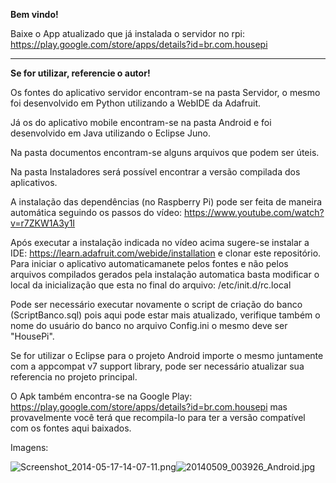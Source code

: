 **Bem vindo!**

Baixe o App atualizado que já instalada o servidor no rpi: https://play.google.com/store/apps/details?id=br.com.housepi


------------------------------------------------------------------------------------

**Se for utilizar, referencie o autor!**


Os fontes do aplicativo servidor encontram-se na pasta Servidor, o mesmo foi desenvolvido em Python utilizando a WebIDE da Adafruit.

Já os do aplicativo mobile encontram-se na pasta Android e foi desenvolvido em Java utilizando o Eclipse Juno.

Na pasta documentos encontram-se alguns arquivos que podem ser úteis.

Na pasta Instaladores será possível encontrar a versão compilada dos aplicativos.

A instalação das dependências (no Raspberry Pi) pode ser feita de maneira automática seguindo os passos do vídeo: https://www.youtube.com/watch?v=r7ZKW1A3y1I

Após executar a instalação indicada no vídeo acima sugere-se instalar a IDE: https://learn.adafruit.com/webide/installation e clonar este repositório. Para iniciar o aplicativo automaticamanete pelos fontes e não pelos arquivos compilados gerados pela instalação automatica basta modificar o local da inicialização que esta no final do arquivo: /etc/init.d/rc.local

Pode ser necessário executar novamente o script de criação do banco (ScriptBanco.sql) pois aqui pode estar mais atualizado, verifique também o nome do usuário do banco no arquivo Config.ini o mesmo deve ser "HousePi".

Se for utilizar o Eclipse para o projeto Android importe o mesmo juntamente com a appcompat v7 support library, pode ser necessário atualizar sua referencia no projeto principal.

O Apk também encontra-se na Google Play: https://play.google.com/store/apps/details?id=br.com.housepi mas provavelmente você terá que recompila-lo para ter a versão compatível com os fontes aqui baixados.

Imagens:

![Screenshot_2014-05-17-14-07-11.png](https://bitbucket.org/repo/KbG8KA/images/2324044091-Screenshot_2014-05-17-14-07-11.png)![20140509_003926_Android.jpg](https://bitbucket.org/repo/KbG8KA/images/2019319887-20140509_003926_Android.jpg)